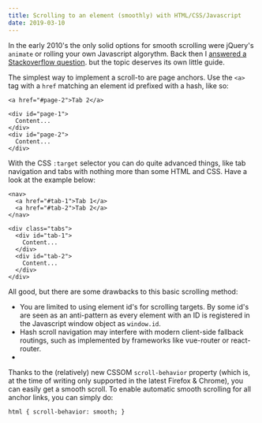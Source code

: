 ```yaml
---
title: Scrolling to an element (smoothly) with HTML/CSS/Javascript  
date: 2019-03-10
---
```


In the early 2010's the only solid options for smooth scrolling were jQuery's `animate` or rolling your own Javascript algorythm. Back then I [answered a Stackoverflow question](https://stackoverflow.com/questions/24739126/scroll-to-a-specific-element-using-html/24739518#24739518). but the topic deserves its own little guide. 

The simplest way to implement a scroll-to are page anchors. Use the `<a>` tag with a `href` matching an element id prefixed with a hash, like so:

```
<a href="#page-2">Tab 2</a>

<div id="page-1">
  Content...
</div>
<div id="page-2">
  Content...
</div>
``` 

With the CSS `:target` selector you can do quite advanced things, like tab navigation and tabs with nothing more than some HTML and CSS. Have a look at the example below:

```
<nav>
  <a href="#tab-1">Tab 1</a>
  <a href="#tab-2">Tab 2</a>
</nav>

<div class="tabs">
  <div id="tab-1">
    Content...
  </div>
  <div id="tab-2">
    Content...
  </div>
</div>

```

All good, but there are some drawbacks to this basic scrolling method:

* You are limited to using element id's for scrolling targets. By some id's are seen as an anti-pattern as every element with an ID is registered in the Javascript window object as `window.id`.
* Hash scroll navigation may interfere with modern client-side fallback routings, such as implemented by frameworks like vue-router or react-router.
* 


Thanks to the (relatively) new CSSOM `scroll-behavior` property (which is, at the time of writing only supported in the latest Firefox & Chrome), you can easily get a smooth scroll. To enable automatic smooth scrolling for all anchor links, you can simply do:


```
html { scroll-behavior: smooth; }
```





